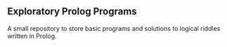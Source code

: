 ## Exploratory Prolog Programs

A small repository to store basic programs and solutions to logical riddles written in Prolog.